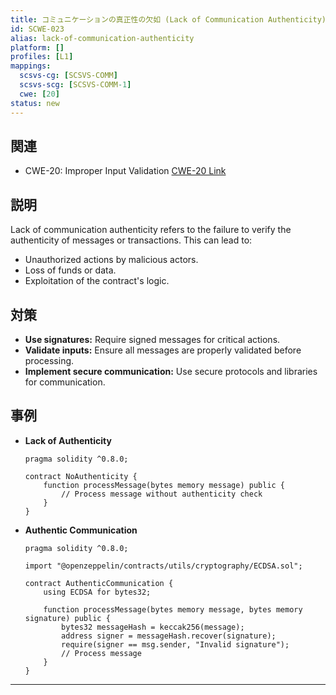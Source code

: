 ```yaml
---
title: コミュニケーションの真正性の欠如 (Lack of Communication Authenticity)
id: SCWE-023
alias: lack-of-communication-authenticity
platform: []
profiles: [L1]
mappings:
  scsvs-cg: [SCSVS-COMM]
  scsvs-scg: [SCSVS-COMM-1]
  cwe: [20]
status: new
---
```


## 関連
- CWE-20: Improper Input Validation
  [CWE-20 Link](https://cwe.mitre.org/data/definitions/20.html)

## 説明
Lack of communication authenticity refers to the failure to verify the authenticity of messages or transactions. This can lead to:
- Unauthorized actions by malicious actors.
- Loss of funds or data.
- Exploitation of the contract's logic.

## 対策
- **Use signatures:** Require signed messages for critical actions.
- **Validate inputs:** Ensure all messages are properly validated before processing.
- **Implement secure communication:** Use secure protocols and libraries for communication.

## 事例
- **Lack of Authenticity**
    ```solidity
    pragma solidity ^0.8.0;

    contract NoAuthenticity {
        function processMessage(bytes memory message) public {
            // Process message without authenticity check
        }
    }
    ```

- **Authentic Communication**
    ```solidity
    pragma solidity ^0.8.0;

    import "@openzeppelin/contracts/utils/cryptography/ECDSA.sol";

    contract AuthenticCommunication {
        using ECDSA for bytes32;

        function processMessage(bytes memory message, bytes memory signature) public {
            bytes32 messageHash = keccak256(message);
            address signer = messageHash.recover(signature);
            require(signer == msg.sender, "Invalid signature");
            // Process message
        }
    }
    ```

---
